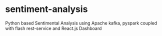 # sentiment-analysis
Python based Sentimental Analysis using Apache kafka, pyspark coupled with flash rest-service and React.js Dashboard
